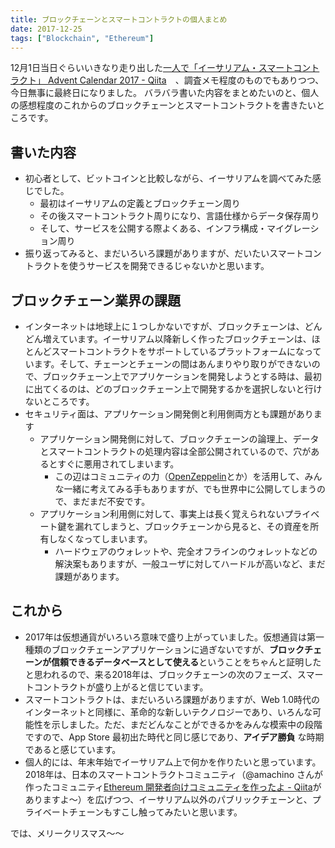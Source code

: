 ```yaml
---
title: ブロックチェーンとスマートコントラクトの個人まとめ
date: 2017-12-25
tags: ["Blockchain", "Ethereum"]
---
```


12月1日当日ぐらいいきなり走り出した[一人で「イーサリアム・スマートコントラクト」 Advent Calendar 2017 - Qiita](https://qiita.com/advent-calendar/2017/ethereum-smart-contract)　、調査メモ程度のものでもありつつ、今日無事に最終日になりました。
バラバラ書いた内容をまとめたいのと、個人の感想程度のこれからのブロックチェーンとスマートコントラクトを書きたいところです。



<!--truncate-->

## 書いた内容
- 初心者として、ビットコインと比較しながら、イーサリアムを調べてみた感じでした。
  - 最初はイーサリアムの定義とブロックチェーン周り
  - その後スマートコントラクト周りになり、言語仕様からデータ保存周り
  - そして、サービスを公開する際よくある、インフラ構成・マイグレーション周り
- 振り返ってみると、まだいろいろ課題がありますが、だいたいスマートコントラクトを使うサービスを開発できるじゃないかと思います。

## ブロックチェーン業界の課題
- インターネットは地球上に１つしかないですが、ブロックチェーンは、どんどん増えています。イーサリアム以降新しく作ったブロックチェーンは、ほとんどスマートコントラクトをサポートしているプラットフォームになっています。そして、チェーンとチェーンの間はあんまりやり取りができないので、ブロックチェーン上でアプリケーションを開発しようとする時は、最初に出てくるのは、どのブロックチェーン上で開発するかを選択しないと行けないところです。
- セキュリティ面は、アプリケーション開発側と利用側両方とも課題があります
    - アプリケーション開発側に対して、ブロックチェーンの論理上、データとスマートコントラクトの処理内容は全部公開されているので、穴があるとすぐに悪用されてしまいます。
        - この辺はコミュニティの力（[OpenZeppelin](https://github.com/OpenZeppelin/zeppelin-solidity)とか）を活用して、みんな一緒に考えてみる手もありますが、でも世界中に公開してしまうので、まだまだ不安です。
    - アプリケーション利用側に対して、事実上は長く覚えられないプライベート鍵を漏れてしまうと、ブロックチェーンから見ると、その資産を所有しなくなってしまいます。
        - ハードウェアのウォレットや、完全オフラインのウォレットなどの解決案もありますが、一般ユーザに対してハードルが高いなど、まだ課題があります。

## これから
- 2017年は仮想通貨がいろいろ意味で盛り上がっていました。仮想通貨は第一種類のブロックチェーンアプリケーションに過ぎないですが、**ブロックチェーンが信頼できるデータベースとして使える**ということをちゃんと証明したと思われるので、来る2018年は、ブロックチェーンの次のフェーズ、スマートコントラクトが盛り上がると信じています。
- スマートコントラクトは、まだいろいろ課題がありますが、Web 1.0時代のインターネットと同様に、革命的な新しいテクノロジーであり、いろんな可能性を示しました。ただ、まだどんなことができるかをみんな模索中の段階ですので、App Store 最初出た時代と同じ感じであり、**アイデア勝負** な時期であると感じています。
- 個人的には、年末年始でイーサリアム上で何かを作りたいと思っています。2018年は、日本のスマートコントラクトコミュニティ（@amachino さんが作ったコミュニティ[Ethereum 開発者向けコミュニティを作ったよ - Qiita](https://qiita.com/amachino/items/605ff76209d7193dc92c#fnref2)がありますよ〜）を広げつつ、イーサリアム以外のパブリックチェーンと、プライベートチェーンもすこし触ってみたいと思います。

では、メリークリスマス〜〜
